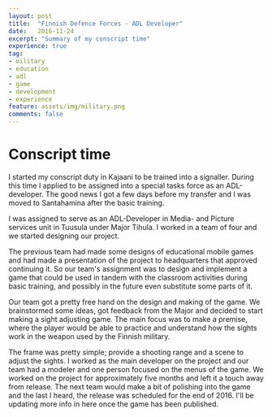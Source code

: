 ```yaml
---
layout: post
title:  "Finnish Defence Forces - ADL Developer"
date:   2016-11-24
excerpt: "Summary of my conscript time"
experience: true
tag:
- military 
- education
- adl
- game
- development
- experience
feature: assets/img/military.png
comments: false
---
```


# Conscript time

I started my conscript duty in Kajaani to be trained into a signaller. During this time I applied to be assigned into a special tasks force as an ADL-developer. The good news I got a few days before my transfer and I was moved to Santahamina after the basic training.

I was assigned to serve as an ADL-Developer in Media- and Picture services unit in Tuusula under Major Tihula. I worked in a team of four and we started designing our project.

The previous team had made some designs of educational mobile games and had made a presentation of the project to headquarters that approved continuing it. So our team's assignment was to design and implement a game that could be used in tandem with the classroom activities during basic training, and possibly in the future even substitute some parts of it.

Our team got a pretty free hand on the design and making of the game. We brainstormed some ideas, got feedback from the Major and decided to start making a sight adjusting game. The main focus was to make a premise, where the player would be able to practice and understand how the sights work in the weapon used by the Finnish military.

The frame was pretty simple; provide a shooting range and a scene to adjust the sights. I worked as the main developer on the project and our team had a modeler and one person focused on the menus of the game. We worked on the project for approximately five months and left it a touch away from release. The next team would make a bit of polishing into the game and the last I heard, the release was scheduled for the end of 2016. I'll be updating more info in here once the game has been published.